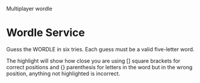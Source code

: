 Multiplayer wordle

# Wordle Service

Guess the WORDLE in six tries. Each guess must be a valid five-letter word.

The highlight will show how close you are using [] square brackets for correct positions and {} parenthesis for 
letters in the word but in the wrong position, anything not highlighted is incorrect.
